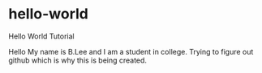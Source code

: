 # hello-world
Hello World Tutorial

Hello My name is B.Lee and I am a student in college. Trying to figure out github which is why this is being created.
